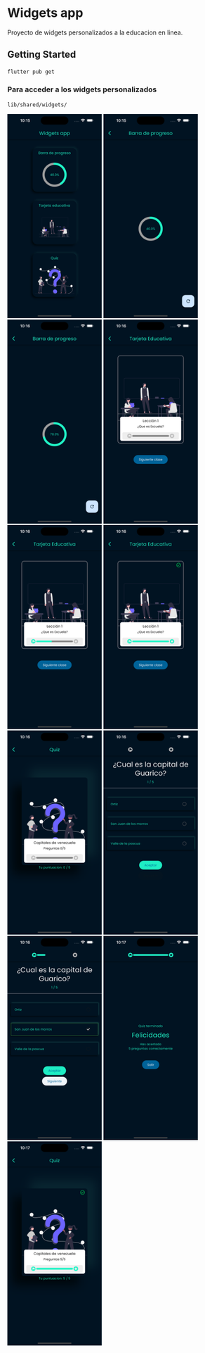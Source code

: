 # Widgets app

Proyecto de widgets personalizados a la educacion en linea.

## Getting Started

```
flutter pub get
```

### Para acceder a los widgets personalizados
    lib/shared/widgets/


<img src="assets/emulator_images/01.png" width="215" height="464">
<img src="assets/emulator_images/02.png" width="215" height="464">
<img src="assets/emulator_images/03.png" width="215" height="464">
<img src="assets/emulator_images/04.png" width="215" height="464">
<img src="assets/emulator_images/05.png" width="215" height="464">
<img src="assets/emulator_images/06.png" width="215" height="464">
<img src="assets/emulator_images/07.png" width="215" height="464">
<img src="assets/emulator_images/08.png" width="215" height="464">
<img src="assets/emulator_images/09.png" width="215" height="464">
<img src="assets/emulator_images/10.png" width="215" height="464">
<img src="assets/emulator_images/11.png" width="215" height="464">
